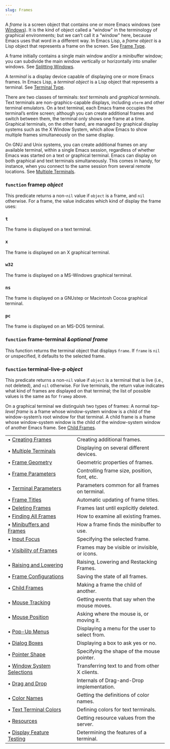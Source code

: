 ```yaml
---
slug: Frames
---
```


A *frame* is a screen object that contains one or more Emacs windows (see [Windows](Windows)). It is the kind of object called a “window" in the terminology of graphical environments; but we can’t call it a “window" here, because Emacs uses that word in a different way. In Emacs Lisp, a *frame object* is a Lisp object that represents a frame on the screen. See [Frame Type](Frame-Type).

A frame initially contains a single main window and/or a minibuffer window; you can subdivide the main window vertically or horizontally into smaller windows. See [Splitting Windows](Splitting-Windows).

A *terminal* is a display device capable of displaying one or more Emacs frames. In Emacs Lisp, a *terminal object* is a Lisp object that represents a terminal. See [Terminal Type](Terminal-Type).

There are two classes of terminals: *text terminals* and *graphical terminals*. Text terminals are non-graphics-capable displays, including `xterm` and other terminal emulators. On a text terminal, each Emacs frame occupies the terminal’s entire screen; although you can create additional frames and switch between them, the terminal only shows one frame at a time. Graphical terminals, on the other hand, are managed by graphical display systems such as the X Window System, which allow Emacs to show multiple frames simultaneously on the same display.

On GNU and Unix systems, you can create additional frames on any available terminal, within a single Emacs session, regardless of whether Emacs was started on a text or graphical terminal. Emacs can display on both graphical and text terminals simultaneously. This comes in handy, for instance, when you connect to the same session from several remote locations. See [Multiple Terminals](Multiple-Terminals).

### <span className="tag function">`function`</span> **framep** *object*

This predicate returns a non-`nil` value if `object` is a frame, and `nil` otherwise. For a frame, the value indicates which kind of display the frame uses:

### `t`

The frame is displayed on a text terminal.

### `x`

The frame is displayed on an X graphical terminal.

### `w32`

The frame is displayed on a MS-Windows graphical terminal.

### `ns`

The frame is displayed on a GNUstep or Macintosh Cocoa graphical terminal.

### `pc`

The frame is displayed on an MS-DOS terminal.

### <span className="tag function">`function`</span> **frame-terminal** *\&optional frame*

This function returns the terminal object that displays `frame`. If `frame` is `nil` or unspecified, it defaults to the selected frame.

### <span className="tag function">`function`</span> **terminal-live-p** *object*

This predicate returns a non-`nil` value if `object` is a terminal that is live (i.e., not deleted), and `nil` otherwise. For live terminals, the return value indicates what kind of frames are displayed on that terminal; the list of possible values is the same as for `framep` above.

On a graphical terminal we distinguish two types of frames: A normal *top-level frame* is a frame whose window-system window is a child of the window-system’s root window for that terminal. A child frame is a frame whose window-system window is the child of the window-system window of another Emacs frame. See [Child Frames](Child-Frames).

|                                                        |    |                                                |
| :----------------------------------------------------- | -- | :--------------------------------------------- |
| • [Creating Frames](Creating-Frames)                   |    | Creating additional frames.                    |
| • [Multiple Terminals](Multiple-Terminals)             |    | Displaying on several different devices.       |
| • [Frame Geometry](Frame-Geometry)                     |    | Geometric properties of frames.                |
| • [Frame Parameters](Frame-Parameters)                 |    | Controlling frame size, position, font, etc.   |
| • [Terminal Parameters](Terminal-Parameters)           |    | Parameters common for all frames on terminal.  |
| • [Frame Titles](Frame-Titles)                         |    | Automatic updating of frame titles.            |
| • [Deleting Frames](Deleting-Frames)                   |    | Frames last until explicitly deleted.          |
| • [Finding All Frames](Finding-All-Frames)             |    | How to examine all existing frames.            |
| • [Minibuffers and Frames](Minibuffers-and-Frames)     |    | How a frame finds the minibuffer to use.       |
| • [Input Focus](Input-Focus)                           |    | Specifying the selected frame.                 |
| • [Visibility of Frames](Visibility-of-Frames)         |    | Frames may be visible or invisible, or icons.  |
| • [Raising and Lowering](Raising-and-Lowering)         |    | Raising, Lowering and Restacking Frames.       |
| • [Frame Configurations](Frame-Configurations)         |    | Saving the state of all frames.                |
| • [Child Frames](Child-Frames)                         |    | Making a frame the child of another.           |
| • [Mouse Tracking](Mouse-Tracking)                     |    | Getting events that say when the mouse moves.  |
| • [Mouse Position](Mouse-Position)                     |    | Asking where the mouse is, or moving it.       |
| • [Pop-Up Menus](Pop_002dUp-Menus)                     |    | Displaying a menu for the user to select from. |
| • [Dialog Boxes](Dialog-Boxes)                         |    | Displaying a box to ask yes or no.             |
| • [Pointer Shape](Pointer-Shape)                       |    | Specifying the shape of the mouse pointer.     |
| • [Window System Selections](Window-System-Selections) |    | Transferring text to and from other X clients. |
| • [Drag and Drop](Drag-and-Drop)                       |    | Internals of Drag-and-Drop implementation.     |
| • [Color Names](Color-Names)                           |    | Getting the definitions of color names.        |
| • [Text Terminal Colors](Text-Terminal-Colors)         |    | Defining colors for text terminals.            |
| • [Resources](Resources)                               |    | Getting resource values from the server.       |
| • [Display Feature Testing](Display-Feature-Testing)   |    | Determining the features of a terminal.        |
